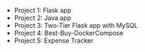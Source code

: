 - Project 1: Flask app
- Project 2: Java app
- Project 3: Two-Tier Flask app with MySQL
- Project 4: Best-Buy-DockerCompose
- Project 5: Expense Tracker